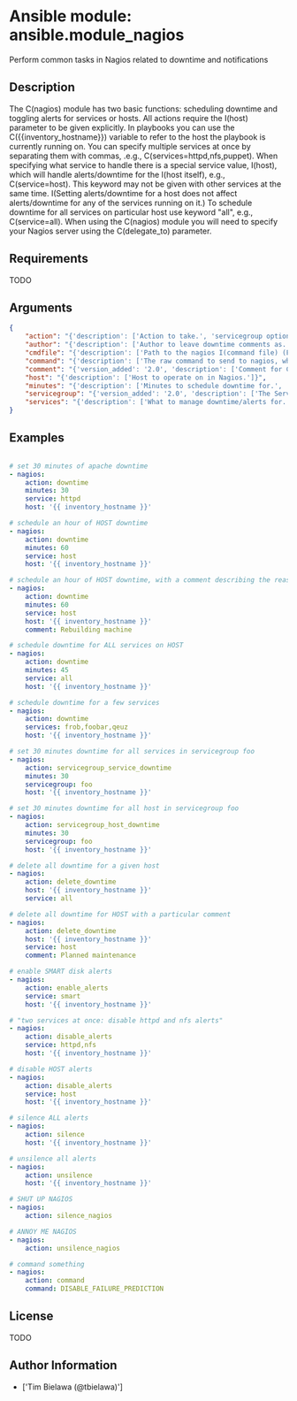 # Ansible module: ansible.module_nagios


Perform common tasks in Nagios related to downtime and notifications

## Description

The C(nagios) module has two basic functions: scheduling downtime and toggling alerts for services or hosts.
All actions require the I(host) parameter to be given explicitly. In playbooks you can use the C({{inventory_hostname}}) variable to refer to the host the playbook is currently running on.
You can specify multiple services at once by separating them with commas, .e.g., C(services=httpd,nfs,puppet).
When specifying what service to handle there is a special service value, I(host), which will handle alerts/downtime for the I(host itself), e.g., C(service=host). This keyword may not be given with other services at the same time. I(Setting alerts/downtime for a host does not affect alerts/downtime for any of the services running on it.) To schedule downtime for all services on particular host use keyword "all", e.g., C(service=all).
When using the C(nagios) module you will need to specify your Nagios server using the C(delegate_to) parameter.

## Requirements

TODO

## Arguments

``` json
{
    "action": "{'description': ['Action to take.', 'servicegroup options were added in 2.0.', 'delete_downtime options were added in 2.2.'], 'required': True, 'choices': ['downtime', 'delete_downtime', 'enable_alerts', 'disable_alerts', 'silence', 'unsilence', 'silence_nagios', 'unsilence_nagios', 'command', 'servicegroup_service_downtime', 'servicegroup_host_downtime']}",
    "author": "{'description': ['Author to leave downtime comments as. Only usable with the C(downtime) action.'], 'default': 'Ansible'}",
    "cmdfile": "{'description': ['Path to the nagios I(command file) (FIFO pipe). Only required if auto-detection fails.'], 'default': 'auto-detected'}",
    "command": "{'description': ['The raw command to send to nagios, which should not include the submitted time header or the line-feed B(Required) option when using the C(command) action.'], 'required': True}",
    "comment": "{'version_added': '2.0', 'description': ['Comment for C(downtime) action.'], 'default': 'Scheduling downtime'}",
    "host": "{'description': ['Host to operate on in Nagios.']}",
    "minutes": "{'description': ['Minutes to schedule downtime for.', 'Only usable with the C(downtime) action.'], 'default': 30}",
    "servicegroup": "{'version_added': '2.0', 'description': ['The Servicegroup we want to set downtimes/alerts for. B(Required) option when using the C(servicegroup_service_downtime) amd C(servicegroup_host_downtime).']}",
    "services": "{'description': ['What to manage downtime/alerts for. Separate multiple services with commas. C(service) is an alias for C(services). B(Required) option when using the C(downtime), C(enable_alerts), and C(disable_alerts) actions.'], 'aliases': ['service'], 'required': True}",
}
```

## Examples


``` yaml

# set 30 minutes of apache downtime
- nagios:
    action: downtime
    minutes: 30
    service: httpd
    host: '{{ inventory_hostname }}'

# schedule an hour of HOST downtime
- nagios:
    action: downtime
    minutes: 60
    service: host
    host: '{{ inventory_hostname }}'

# schedule an hour of HOST downtime, with a comment describing the reason
- nagios:
    action: downtime
    minutes: 60
    service: host
    host: '{{ inventory_hostname }}'
    comment: Rebuilding machine

# schedule downtime for ALL services on HOST
- nagios:
    action: downtime
    minutes: 45
    service: all
    host: '{{ inventory_hostname }}'

# schedule downtime for a few services
- nagios:
    action: downtime
    services: frob,foobar,qeuz
    host: '{{ inventory_hostname }}'

# set 30 minutes downtime for all services in servicegroup foo
- nagios:
    action: servicegroup_service_downtime
    minutes: 30
    servicegroup: foo
    host: '{{ inventory_hostname }}'

# set 30 minutes downtime for all host in servicegroup foo
- nagios:
    action: servicegroup_host_downtime
    minutes: 30
    servicegroup: foo
    host: '{{ inventory_hostname }}'

# delete all downtime for a given host
- nagios:
    action: delete_downtime
    host: '{{ inventory_hostname }}'
    service: all

# delete all downtime for HOST with a particular comment
- nagios:
    action: delete_downtime
    host: '{{ inventory_hostname }}'
    service: host
    comment: Planned maintenance

# enable SMART disk alerts
- nagios:
    action: enable_alerts
    service: smart
    host: '{{ inventory_hostname }}'

# "two services at once: disable httpd and nfs alerts"
- nagios:
    action: disable_alerts
    service: httpd,nfs
    host: '{{ inventory_hostname }}'

# disable HOST alerts
- nagios:
    action: disable_alerts
    service: host
    host: '{{ inventory_hostname }}'

# silence ALL alerts
- nagios:
    action: silence
    host: '{{ inventory_hostname }}'

# unsilence all alerts
- nagios:
    action: unsilence
    host: '{{ inventory_hostname }}'

# SHUT UP NAGIOS
- nagios:
    action: silence_nagios

# ANNOY ME NAGIOS
- nagios:
    action: unsilence_nagios

# command something
- nagios:
    action: command
    command: DISABLE_FAILURE_PREDICTION

```

## License

TODO

## Author Information
  - ['Tim Bielawa (@tbielawa)']
